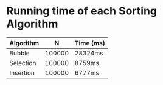 # Running time of each Sorting Algorithm

| Algorithm | N | Time (ms) |
|--|--|--|
|Bubble  |100000| 28324ms |
|Selection|100000| 8759ms |
|Insertion|100000 |6777ms |
